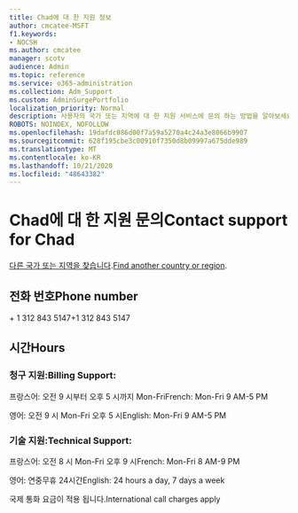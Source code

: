 ```yaml
---
title: Chad에 대 한 지원 정보
author: cmcatee-MSFT
f1.keywords:
- NOCSH
ms.author: cmcatee
manager: scotv
audience: Admin
ms.topic: reference
ms.service: o365-administration
ms.collection: Adm_Support
ms.custom: AdminSurgePortfolio
localization_priority: Normal
description: 사용자의 국가 또는 지역에 대 한 지원 서비스에 문의 하는 방법을 알아보세요.
ROBOTS: NOINDEX, NOFOLLOW
ms.openlocfilehash: 19dafdc086d00f7a59a5270a4c24a3e8066b9907
ms.sourcegitcommit: 628f195cbe3c00910f7350d8b09997a675dde989
ms.translationtype: MT
ms.contentlocale: ko-KR
ms.lasthandoff: 10/21/2020
ms.locfileid: "48643382"
---
```

# <a name="contact-support-for-chad"></a><span data-ttu-id="978c6-103">Chad에 대 한 지원 문의</span><span class="sxs-lookup"><span data-stu-id="978c6-103">Contact support for Chad</span></span>

<span data-ttu-id="978c6-104">[다른 국가 또는 지역을 찾습니다](../contact-support-for-business-products.md).</span><span class="sxs-lookup"><span data-stu-id="978c6-104">[Find another country or region](../contact-support-for-business-products.md).</span></span>

## <a name="phone-number"></a><span data-ttu-id="978c6-105">전화 번호</span><span class="sxs-lookup"><span data-stu-id="978c6-105">Phone number</span></span>
<span data-ttu-id="978c6-106">+ 1 312 843 5147</span><span class="sxs-lookup"><span data-stu-id="978c6-106">+1 312 843 5147</span></span>

## <a name="hours"></a><span data-ttu-id="978c6-107">시간</span><span class="sxs-lookup"><span data-stu-id="978c6-107">Hours</span></span>
### <a name="billing-support"></a><span data-ttu-id="978c6-108">청구 지원:</span><span class="sxs-lookup"><span data-stu-id="978c6-108">Billing Support:</span></span>

<span data-ttu-id="978c6-109">프랑스어: 오전 9 시부터 오후 5 시까지 Mon-Fri</span><span class="sxs-lookup"><span data-stu-id="978c6-109">French: Mon-Fri 9 AM-5 PM</span></span>

<span data-ttu-id="978c6-110">영어: 오전 9 시 Mon-Fri 오후 5 시</span><span class="sxs-lookup"><span data-stu-id="978c6-110">English: Mon-Fri 9 AM-5 PM</span></span>

### <a name="technical-support"></a><span data-ttu-id="978c6-111">기술 지원:</span><span class="sxs-lookup"><span data-stu-id="978c6-111">Technical Support:</span></span>

<span data-ttu-id="978c6-112">프랑스어: 오전 8 시 Mon-Fri 오후 9 시</span><span class="sxs-lookup"><span data-stu-id="978c6-112">French: Mon-Fri 8 AM-9 PM</span></span>

<span data-ttu-id="978c6-113">영어: 연중무휴 24시간</span><span class="sxs-lookup"><span data-stu-id="978c6-113">English: 24 hours a day, 7 days a week</span></span>

<span data-ttu-id="978c6-114">국제 통화 요금이 적용 됩니다.</span><span class="sxs-lookup"><span data-stu-id="978c6-114">International call charges apply</span></span>
